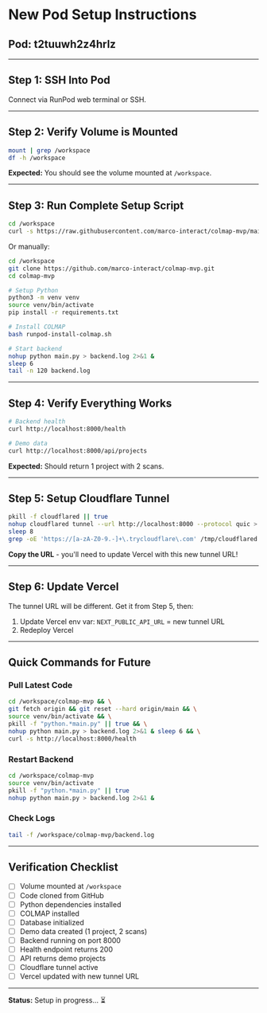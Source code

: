 # New Pod Setup Instructions

## Pod: t2tuuwh2z4hrlz

---

## Step 1: SSH Into Pod

Connect via RunPod web terminal or SSH.

---

## Step 2: Verify Volume is Mounted

```bash
mount | grep /workspace
df -h /workspace
```

**Expected:** You should see the volume mounted at `/workspace`.

---

## Step 3: Run Complete Setup Script

```bash
cd /workspace
curl -s https://raw.githubusercontent.com/marco-interact/colmap-mvp/main/RUNPOD_NEW_POD_SETUP.sh | bash
```

Or manually:

```bash
cd /workspace
git clone https://github.com/marco-interact/colmap-mvp.git
cd colmap-mvp

# Setup Python
python3 -m venv venv
source venv/bin/activate
pip install -r requirements.txt

# Install COLMAP
bash runpod-install-colmap.sh

# Start backend
nohup python main.py > backend.log 2>&1 &
sleep 6
tail -n 120 backend.log
```

---

## Step 4: Verify Everything Works

```bash
# Backend health
curl http://localhost:8000/health

# Demo data
curl http://localhost:8000/api/projects
```

**Expected:** Should return 1 project with 2 scans.

---

## Step 5: Setup Cloudflare Tunnel

```bash
pkill -f cloudflared || true
nohup cloudflared tunnel --url http://localhost:8000 --protocol quic > /tmp/cloudflared.log 2>&1 &
sleep 8
grep -oE 'https://[a-zA-Z0-9.-]+\.trycloudflare\.com' /tmp/cloudflared.log | head -1
```

**Copy the URL** - you'll need to update Vercel with this new tunnel URL!

---

## Step 6: Update Vercel

The tunnel URL will be different. Get it from Step 5, then:

1. Update Vercel env var: `NEXT_PUBLIC_API_URL` = new tunnel URL
2. Redeploy Vercel

---

## Quick Commands for Future

### Pull Latest Code

```bash
cd /workspace/colmap-mvp && \
git fetch origin && git reset --hard origin/main && \
source venv/bin/activate && \
pkill -f "python.*main.py" || true && \
nohup python main.py > backend.log 2>&1 & sleep 6 && \
curl -s http://localhost:8000/health
```

### Restart Backend

```bash
cd /workspace/colmap-mvp
source venv/bin/activate
pkill -f "python.*main.py" || true
nohup python main.py > backend.log 2>&1 &
```

### Check Logs

```bash
tail -f /workspace/colmap-mvp/backend.log
```

---

## Verification Checklist

- [ ] Volume mounted at `/workspace`
- [ ] Code cloned from GitHub
- [ ] Python dependencies installed
- [ ] COLMAP installed
- [ ] Database initialized
- [ ] Demo data created (1 project, 2 scans)
- [ ] Backend running on port 8000
- [ ] Health endpoint returns 200
- [ ] API returns demo projects
- [ ] Cloudflare tunnel active
- [ ] Vercel updated with new tunnel URL

---

**Status:** Setup in progress... ⏳

